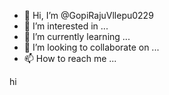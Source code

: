- 👋 Hi, I’m @GopiRajuVllepu0229
- 👀 I’m interested in ...
- 🌱 I’m currently learning ...
- 💞️ I’m looking to collaborate on ...
- 📫 How to reach me ...

<!---
GopiRajuVllepu0229/GopiRajuVllepu0229 is a ✨ special ✨ repository because its `README.md` (this file) appears on your GitHub profile.
You can click the Preview link to take a look at your changes.
---> hi

